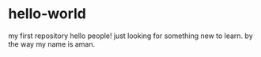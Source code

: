 # hello-world
my first repository
hello people!
just looking for something new to learn.
by the way my name is aman.
